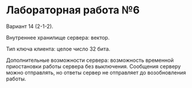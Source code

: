 # Лабораторная работа №6 #

Вариант 14 (2-1-2).

Внутреннее хранилище сервера: вектор.

Тип ключа клиента: целое число 32 бита.

Дополнительные возможности сервера: возможность временной приостановки работы сервера без выключения. Сообщения серверу можно отправлять, но ответы сервер не отправляет до возобновления работы.
